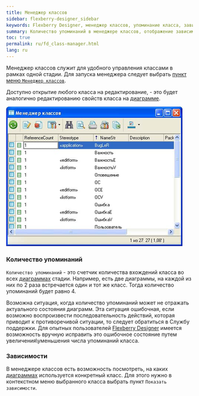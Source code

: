 ```yaml
---
title: Менеджер классов
sidebar: flexberry-designer_sidebar
keywords: Flexberry Designer, менеджер классов, упоминание класса, зависимости
summary: Количество упоминаний в менеджере классов, отображение зависимостей
toc: true
permalink: ru/fd_class-manager.html
lang: ru
---
```


Менеджер классов служит для удобного управления классами в рамках одной стадии. Для запуска менеджера следует выбрать [пункт меню `Менеджер классов`](fo_orm-case-plugin.html).

Доступно открытие любого класса на редактирование, - это будет аналогично редактированию свойств класса на [диаграмме](fd_class-diagram.html). 

![](/images/pages/products/flexberry-designer/class-diagram/classmanager.jpg)

### Количество упоминаний

`Количество упоминаний` - это счетчик количества вхождений класса во всех [диаграммах](fd_class-diagram.html) стадии. Например, есть две диаграммы, на каждой из них по 2 раза встречается один и тот же класс. Тогда количество упоминаний будет равно 4.

Возможна ситуация, когда количество упоминаний может не отражать актуального состояния диаграмм. Эта ситуация ошибочная, если возможно воспроизвести последовательность действий, которая приводит к противоречивой ситуации, то следует обратиться в Службу поддержки. Для опытных пользователей [Flexberry Designer](fd_landing_page.html) имеется возможность вручную исправить это ошибочное состояние путем увеличения\уменьшения числа упоминаний класса.

### Зависимости

В менеджере классов есть возможность посмотреть, на каких [диаграммах](fd_class-diagram.html) используется конкретный класс. Для этого нужно в контекстном меню выбранного класса выбрать пункт `Показать зависимости`.

